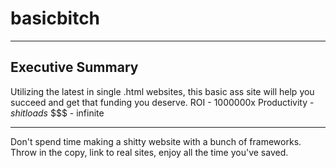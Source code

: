 # basicbitch
---

## Executive Summary
Utilizing the latest in single .html websites, this basic ass site will help you succeed and get that funding you deserve.
ROI - 1000000x
Productivity - _shitloads_
$$$ - infinite

---
Don't spend time making a shitty website with a bunch of frameworks.
Throw in the copy, link to real sites, enjoy all the time you've saved.